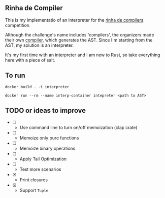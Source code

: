 ## Rinha de Compiler

This is my implementatio of an interpreter for the [rinha de compilers](https://github.com/aripiprazole/rinha-de-compiler) competition.

Although the challenge's name includes 'compilers', the organizers made their own [compiler](https://docs.rs/rinha/latest/rinha/), which generates the AST. Since I'm starting from the AST, my solution is an interpreter.

It's my first time with an interpreter and I am new to Rust, so take everything here with a piece of salt.

## To run
```
docker build . -t interpreter

docker run --rm --name interp-container intepreter <path to AST>
```

## TODO or ideas to improve

- [ ] - Use command line to turn on/off memoization (clap crate)
- [ ] - Memoize only pure functions
- [ ] - Memoize binary operations
- [ ] - Apply Tail Optimization
- [ ] - Test more scenarios
- [X] - Print closures
- [X] - Support `Tuple`
